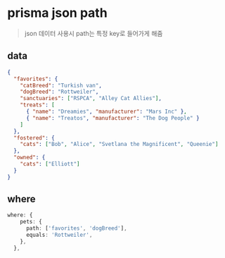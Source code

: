 # prisma json path

> json 데이터 사용시 path는 특정 key로 들어가게 해줌

## data

```json
{
  "favorites": {
    "catBreed": "Turkish van",
    "dogBreed": "Rottweiler",
    "sanctuaries": ["RSPCA", "Alley Cat Allies"],
    "treats": [
      { "name": "Dreamies", "manufacturer": "Mars Inc" },
      { "name": "Treatos", "manufacturer": "The Dog People" }
    ]
  },
  "fostered": {
    "cats": ["Bob", "Alice", "Svetlana the Magnificent", "Queenie"]
  },
  "owned": {
    "cats": ["Elliott"]
  }
}
```

## where

```ts
where: {
    pets: {
      path: ['favorites', 'dogBreed'],
      equals: 'Rottweiler',
    },
  },
```
